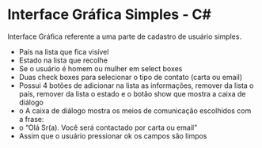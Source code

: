 # Interface Gráfica Simples - C#

Interface Gráfica referente a uma parte de cadastro de usuário simples.

- País na lista que fica visível
- Estado na lista que recolhe
- Se o usuário é homem ou mulher em select boxes
- Duas check boxes para selecionar o tipo de contato (carta ou email)
- Possui 4 botões de adicionar na lista as informações, remover da lista o país, remover da lista o estado e o botão show que mostra a caixa de diálogo
 - o A caixa de diálogo mostra os meios de comunicação escolhidos com a frase:
 - o “Olá Sr(a). Você será contactado por carta ou email”
- Assim que o usuário pressionar ok os campos são limpos
